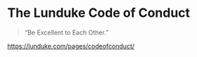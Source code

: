 # The Lunduke Code of Conduct

> “Be Excellent to Each Other.”

https://lunduke.com/pages/codeofconduct/
